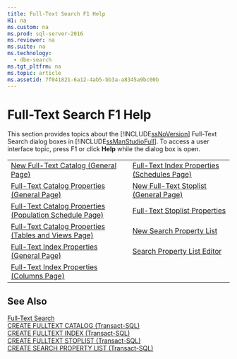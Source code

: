 ```yaml
---
title: Full-Text Search F1 Help
H1: na
ms.custom: na
ms.prod: sql-server-2016
ms.reviewer: na
ms.suite: na
ms.technology: 
  - dbe-search
ms.tgt_pltfrm: na
ms.topic: article
ms.assetid: 7f041821-6a12-4ab5-bb3a-a8345a9bc00b
---
```

# Full-Text Search F1 Help
  This section provides topics about the [!INCLUDE[ssNoVersion](../../Token/Other/ssNoVersion_md.md)] Full\-Text Search dialog boxes in [!INCLUDE[ssManStudioFull](../../Token/Other/ssManStudioFull_md.md)]. To access a user interface topic, press F1 or click **Help** while the dialog box is open.  
  
|||  
|-|-|  
|[New Full-Text Catalog &#40;General Page&#41;](../../Topics/TopicNameNotContainA/New-Full-Text-Catalog--General-Page-.md)|[Full-Text Index Properties &#40;Schedules Page&#41;](../../Topics/TopicNameNotContainA/Full-Text-Index-Properties--Schedules-Page-.md)|  
|[Full-Text Catalog Properties &#40;General Page&#41;](../../Topics/TopicNameNotContainA/Full-Text-Catalog-Properties--General-Page-.md)|[New Full-Text Stoplist &#40;General Page&#41;](../../Topics/TopicNameNotContainA/New-Full-Text-Stoplist--General-Page-.md)|  
|[Full-Text Catalog Properties &#40;Population Schedule Page&#41;](../../Topics/TopicNameNotContainA/Full-Text-Catalog-Properties--Population-Schedule-Page-.md)|[Full-Text Stoplist Properties](../../Topics/TopicNameNotContainA/Full-Text-Stoplist-Properties.md)|  
|[Full-Text Catalog Properties &#40;Tables and Views Page&#41;](../../Topics/TopicNameNotContainA/Full-Text-Catalog-Properties--Tables-and-Views-Page-.md)|[New Search Property List](../../Topics/TopicNameNotContainA/New-Search-Property-List.md)|  
|[Full-Text Index Properties &#40;General Page&#41;](../../Topics/TopicNameNotContainA/Full-Text-Index-Properties--General-Page-.md)|[Search Property List Editor](../../Topics/TopicNameNotContainA/Search-Property-List-Editor.md)|  
|[Full-Text Index Properties &#40;Columns Page&#41;](../../Topics/TopicNameNotContainA/Full-Text-Index-Properties--Columns-Page-.md)||  
  
## See Also  
 [Full-Text Search](../../Topics/TopicNameNotContainA/Full-Text-Search.md)   
 [CREATE FULLTEXT CATALOG &#40;Transact-SQL&#41;](../Topic/CREATE%20FULLTEXT%20CATALOG%20\(Transact-SQL\).md)   
 [CREATE FULLTEXT INDEX &#40;Transact-SQL&#41;](../Topic/CREATE%20FULLTEXT%20INDEX%20\(Transact-SQL\).md)   
 [CREATE FULLTEXT STOPLIST &#40;Transact-SQL&#41;](../Topic/CREATE%20FULLTEXT%20STOPLIST%20\(Transact-SQL\).md)   
 [CREATE SEARCH PROPERTY LIST &#40;Transact-SQL&#41;](../Topic/CREATE%20SEARCH%20PROPERTY%20LIST%20\(Transact-SQL\).md)  
  
  